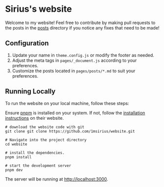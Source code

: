 # Sirius's website

Welcome to my website! Feel free to contribute by making pull requests to the posts in the [posts](./pages/posts) directory if you notice any fixes that need to be made!

## Configuration

1. Update your name in `theme.config.js` or modify the footer as needed.
3. Adjust the meta tags in `pages/_document.js` according to your preferences.
3. Customize the posts located in `pages/posts/*.md` to suit your preferences.

## Running Locally

To run the website on your local machine, follow these steps:

Ensure [pnpm](https://pnpm.io) is installed on your system. If not, follow the [installation instructions](https://pnpm.io/installation) on their website.

```
# download the website code with git
git clone git clone https://github.com/1msirius/website.git

# Navigate into the project directory
cd website

# install the dependencies.
pnpm install

# start the development server
pnpm dev
```

The server will be running at [http://localhost:3000](http://localhost:3000).
